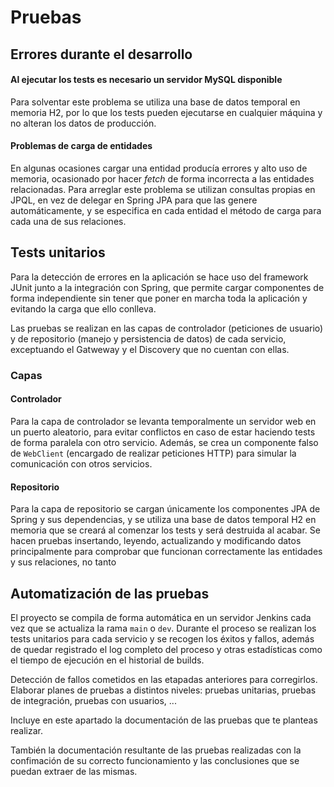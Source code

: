 # Pruebas

## Errores durante el desarrollo

#### Al ejecutar los tests es necesario un servidor MySQL disponible
Para solventar este problema se utiliza una base de datos temporal en memoria H2, por lo que los tests pueden ejecutarse en cualquier máquina y no alteran los datos de producción.

#### Problemas de carga de entidades
En algunas ocasiones cargar una entidad producía errores y alto uso de memoria, ocasionado por hacer *fetch* de forma incorrecta a las entidades relacionadas. Para arreglar este problema se utilizan consultas propias en JPQL, en vez de delegar en Spring JPA para que las genere automáticamente, y se especifica en cada entidad el método de carga para cada una de sus relaciones.

## Tests unitarios

Para la detección de errores en la aplicación se hace uso del framework JUnit junto a la integración con Spring, que permite cargar componentes de forma independiente sin tener que poner en marcha toda la aplicación y evitando la carga que ello conlleva.

Las pruebas se realizan en las capas de controlador (peticiones de usuario) y de repositorio (manejo y persistencia de datos) de cada servicio, exceptuando el Gatweway y el Discovery que no cuentan con ellas.

### Capas

#### Controlador

Para la capa de controlador se levanta temporalmente un servidor web en un puerto aleatorio, para evitar conflictos en caso de estar haciendo tests de forma paralela con otro servicio. Además, se crea un componente falso de `WebClient` (encargado de realizar peticiones HTTP) para simular la comunicación con otros servicios.

#### Repositorio

Para la capa de repositorio se cargan únicamente los componentes JPA de Spring y sus dependencias, y se utiliza una base de datos temporal H2 en memoria que se creará al comenzar los tests y será destruida al acabar. Se hacen pruebas insertando, leyendo, actualizando y modificando datos principalmente para comprobar que funcionan correctamente las entidades y sus relaciones, no tanto 

## Automatización de las pruebas

El proyecto se compila de forma automática en un servidor Jenkins cada vez que se actualiza la rama `main` o `dev`. Durante el proceso se realizan los tests unitarios para cada servicio y se recogen los éxitos y fallos, además de quedar registrado el log completo del proceso y otras estadísticas como el tiempo de ejecución en el historial de builds.

Detección de fallos cometidos en las etapadas anteriores para corregirlos. Elaborar planes de pruebas a distintos niveles: pruebas unitarias, pruebas de integración, pruebas con usuarios, ...

Incluye en este apartado la documentación de las pruebas que te planteas realizar.

También la documentación resultante de las pruebas realizadas con la confimación de su correcto funcionamiento y las conclusiones que se puedan extraer de las mismas. 
